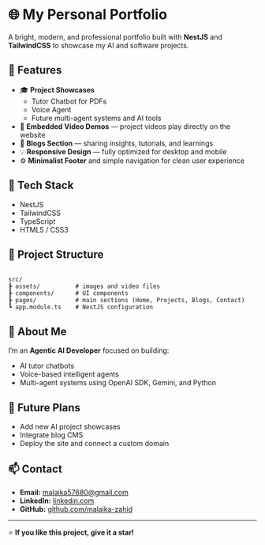 
# 🌐 My Personal Portfolio

A bright, modern, and professional portfolio built with **NestJS** and **TailwindCSS** to showcase my AI and software projects.

## 🚀 Features

- 🎓 **Project Showcases**
  - Tutor Chatbot for PDFs  
  - Voice Agent  
  - Future multi-agent systems and AI tools
- 🎥 **Embedded Video Demos** — project videos play directly on the website  
- 📝 **Blogs Section** — sharing insights, tutorials, and learnings  
- 💡 **Responsive Design** — fully optimized for desktop and mobile  
- ⚙️ **Minimalist Footer** and simple navigation for clean user experience  

## 🧠 Tech Stack

- NestJS  
- TailwindCSS  
- TypeScript  
- HTML5 / CSS3  

## 📂 Project Structure

```

src/
┣ assets/          # images and video files
┣ components/      # UI components
┣ pages/           # main sections (Home, Projects, Blogs, Contact)
┗ app.module.ts    # NestJS configuration

```

## 💬 About Me

I’m an **Agentic AI Developer** focused on building:
- AI tutor chatbots  
- Voice-based intelligent agents  
- Multi-agent systems using OpenAI SDK, Gemini, and Python  

## 🌟 Future Plans

- Add new AI project showcases  
- Integrate blog CMS  
- Deploy the site and connect a custom domain  

## 📫 Contact

- **Email:** [malaika57680@gmail.com](mailto:your-email@example.com)  
- **LinkedIn:** [linkedin.com](www.linkedin.com/in/malaika-zahid-developer)  
- **GitHub:** [github.com/malaika-zahid](https://github.com/malaika75)

---

⭐ **If you like this project, give it a star!**

